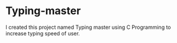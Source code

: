 # Typing-master
I created this project named Typing master using C Programming to increase typing speed of user.
